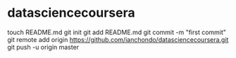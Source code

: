 datasciencecoursera
===================
touch README.md
git init
git add README.md
git commit -m "first commit"
git remote add origin https://github.com/ianchondo/datasciencecoursera.git
git push -u origin master
